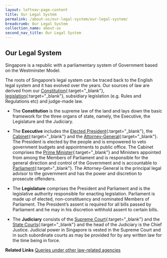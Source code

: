 ```yaml
---
layout: leftnav-page-content
title: Our Legal System
permalink: /about-us/our-legal-system/our-legal-system/
breadcrumb: Our Legal System
collection_name: about-us
second_nav_title: Our Legal System
---
```


Our Legal System
---

Singapore is a republic with a parliamentary system of Government based on the Westminster Model.

The roots of Singapore’s legal system can be traced back to the English legal system and it has evolved over the years. Our sources of law are derived from our [Constitution](https://sso.agc.gov.sg/Act/CONS1963){:target="_blank"}, [legislation](https://sso.agc.gov.sg/){:target="_blank"}, subsidiary legislation (e.g. Rules and Regulations etc) and judge-made law.

* The **Constitution** is the supreme law of the land and lays down the basic framework for the three organs of state, namely, the Executive, the Legislature and the Judiciary.

* The **Executive** includes the [Elected President](https://www.istana.gov.sg/){:target="_blank"}, the [Cabinet](https://www.pmo.gov.sg/the-cabinet){:target="_blank"} and the [Attorney-General](https://www.agc.gov.sg/){:target="_blank"}. The President is elected by the people and is empowered to veto government budgets and appointments to public office. The Cabinet comprises the [Prime Minister](https://www.pmo.gov.sg/){:target="_blank"} and Ministers appointed from among the Members of Parliament and is responsible for the general direction and control of the Government and is accountable to [Parliament](https://www.parliament.gov.sg/){:target="_blank"}. The Attorney-General is the principal legal advisor to the government and has the power and discretion to prosecute offenders.

* The **Legislature** comprises the President and Parliament and is the legislative authority responsible for enacting legislation. Parliament is made up of elected, non-constituency and nominated Members of Parliament. The President’s assent is required for all bills passed by Parliament and he may in his discretion withhold assent to certain bills. 

* The **Judiciary** consists of the [Supreme Court](https://www.supremecourt.gov.sg/){:target="_blank"} and the [State Courts](https://www.statecourts.gov.sg/){:target="_blank"} and the head of the Judiciary is the Chief Justice. Judicial power in Singapore is vested in the Supreme Court and in such subordinate courts as may be provided for by any written law for the time being in force.

**Related Links** [Queries under other law-related agencies](/about-us/our-legal-system/queries-under-other-law-related-agencies/)
